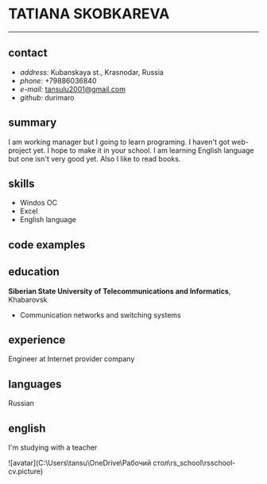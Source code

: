 # TATIANA SKOBKAREVA
-----------

## contact

* *address:* Kubanskaya st., Krasnodar, Russia
* *phone:* +79886036840
* *e-mail:* tansulu2001@gmail.com
* *github:* durimaro

## summary
I am working manager but I going to learn programing. I haven't got web-project yet. I hope to make it in your school. I am learning English language but one isn't very good yet. Also I like to read books.

## skills
* Windos OC
* Excel
* English language

## code examples

## education
**Siberian State University of Telecommunications and Informatics**, Khabarovsk
 - Communication networks and switching systems

## experience
Engineer at Internet provider company

## languages
Russian

## english
I'm studying with a teacher


![avatar](C:\Users\tansu\OneDrive\Рабочий стол\rs_school\rsschool-cv.picture)
